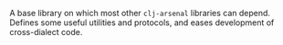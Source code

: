 A base library on which most other `clj-arsenal` libraries can
depend.  Defines some useful utilities and protocols, and eases
development of cross-dialect code.
